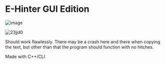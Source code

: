 # E-Hinter GUI Edition

![image](https://user-images.githubusercontent.com/67988191/197929571-aca56291-db7e-4334-bc54-2eb0e04b753b.png)

![23jjd0](https://user-images.githubusercontent.com/67988191/197929577-758922c3-c8e5-41db-a329-24487dc1ad9f.png)


Should work flawlessly. There may be a crash here and there when copying the text, but other than that the program should function with no hitches.

Made with C++/CLI
